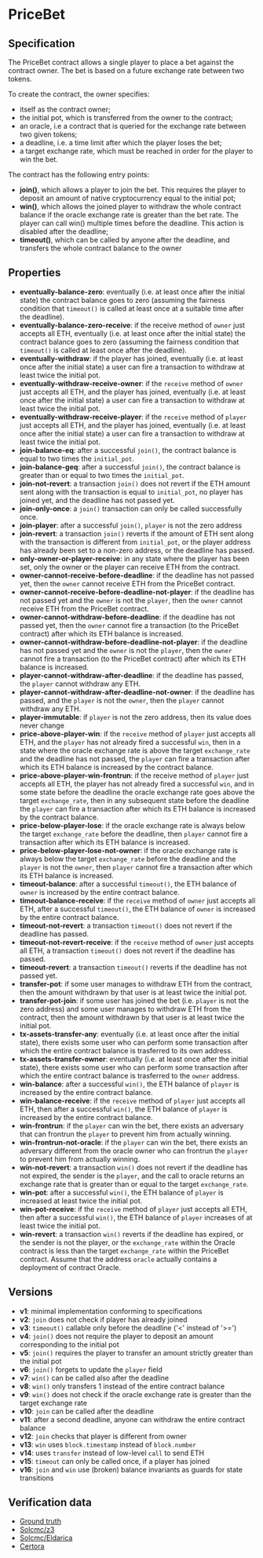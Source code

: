 # PriceBet

## Specification
The PriceBet contract allows a single player to place a bet against the contract owner. The bet is based on a future exchange rate between two tokens. 

To create the contract, the owner specifies:
- itself as the contract owner;
- the initial pot, which is transferred from the owner to the contract;
- an oracle, i.e a contract that is queried for the exchange rate between two given tokens;
- a deadline, i.e. a time limit after which the player loses the bet;
- a target exchange rate, which must be reached in order for the player to win the bet.

The contract has the following entry points:
- **join()**, which allows a player to join the bet. This requires the player to deposit an amount of native cryptocurrency equal to the initial pot;
- **win()**, which allows the joined player to withdraw the whole contract balance if the oracle exchange rate is greater than the bet rate. The player can call win() multiple times before the deadline. This action is disabled after the deadline;
- **timeout()**, which can be called by anyone after the deadline, and transfers the whole contract balance to the owner


## Properties
- **eventually-balance-zero**: eventually (i.e. at least once after the initial state) the contract balance goes to zero (assuming the fairness condition that `timeout()` is called at least once at a suitable time after the deadline).
- **eventually-balance-zero-receive**: if the receive method of `owner` just accepts all ETH, eventually (i.e. at least once after the initial state) the contract balance goes to zero (assuming the fairness condition that `timeout()` is called at least once after the deadline).
- **eventually-withdraw**: if the player has joined, eventually (i.e. at least once after the initial state) a user can fire a transaction to withdraw at least twice the initial pot.
- **eventually-withdraw-receive-owner**: if the `receive` method of `owner` just accepts all ETH, and the player has joined, eventually (i.e. at least once after the initial state) a user can fire a transaction to withdraw at least twice the initial pot.
- **eventually-withdraw-receive-player**: if the `receive` method of `player` just accepts all ETH, and the player has joined, eventually (i.e. at least once after the initial state) a user can fire a transaction to withdraw at least twice the initial pot.
- **join-balance-eq**: after a successful `join()`, the contract balance is equal to two times the `initial_pot`.
- **join-balance-geq**: after a successful `join()`, the contract balance is greater than or equal to two times the `initial_pot`.
- **join-not-revert**: a transaction `join()` does not revert if the ETH amount sent along with the transaction is equal to `initial_pot`, no player has joined yet, and the deadline has not passed yet.
- **join-only-once**: a `join()` transaction can only be called successfully once.
- **join-player**: after a successful `join()`, `player` is not the zero address
- **join-revert**: a transaction `join()` reverts if the amount of ETH sent along with the transaction is different from `initial_pot`, or the player address has already been set to a non-zero address, or the deadline has passed.
- **only-owner-or-player-receive**: in any state where the player has been set, only the owner or the player can receive ETH from the contract.
- **owner-cannot-receive-before-deadline**: if the deadline has not passed yet, then the `owner` cannot receive ETH from the PriceBet contract.
- **owner-cannot-receive-before-deadline-not-player**: if the deadline has not passed yet and the `owner` is not the `player`, then the `owner` cannot receive ETH from the PriceBet contract.
- **owner-cannot-withdraw-before-deadline**: if the deadline has not passed yet, then the `owner` cannot fire a transaction (to the PriceBet contract) after which its ETH balance is increased.
- **owner-cannot-withdraw-before-deadline-not-player**: if the deadline has not passed yet and the `owner` is not the `player`, then the `owner` cannot fire a transaction (to the PriceBet contract) after which its ETH balance is increased.
- **player-cannot-withdraw-after-deadline**: if the deadline has passed, the `player` cannot withdraw any ETH.
- **player-cannot-withdraw-after-deadline-not-owner**: if the deadline has passed, and the `player` is not the `owner`, then the `player` cannot withdraw any ETH.
- **player-immutable**: if `player` is not the zero address, then its value does never change
- **price-above-player-win**: if the `receive` method of `player` just accepts all ETH, and the `player` has not already fired a successful `win`, then in a state where the oracle exchange rate is above the target `exchange_rate` and the deadline has not passed, the `player` can fire a transaction after which its ETH balance is increased by the contract balance.
- **price-above-player-win-frontrun**: if the receive method of `player` just accepts all ETH, the player has not already fired a successful `win`, and in some state before the deadline the oracle exchange rate goes above the target `exchange_rate`, then in any subsequent state before the deadline the `player` can fire a transaction after which its ETH balance is increased by the contract balance.
- **price-below-player-lose**: if the oracle exchange rate is always below the target `exchange_rate` before the deadline, then `player` cannot fire a transaction after which its ETH balance is increased.
- **price-below-player-lose-not-owner**: if the oracle exchange rate is always below the target `exchange_rate` before the deadline and the `player` is not the `owner`, then `player` cannot fire a transaction after which its ETH balance is increased.
- **timeout-balance**: after a successful `timeout()`, the ETH balance of `owner` is increased by the entire contract balance.
- **timeout-balance-receive**: if the `receive` method of `owner` just accepts all ETH, after a successful `timeout()`, the ETH balance of `owner` is increased by the entire contract balance.
- **timeout-not-revert**: a transaction `timeout()` does not revert if the deadline has passed.
- **timeout-not-revert-receive**: if the `receive` method of `owner` just accepts all ETH, a transaction `timeout()` does not revert if the deadline has passed.
- **timeout-revert**: a transaction `timeout()` reverts if the deadline has not passed yet.
- **transfer-pot**: if some user manages to withdraw ETH from the contract, then the amount withdrawn by that user is at least twice the initial pot.
- **transfer-pot-join**: if some user has joined the bet (i.e. `player` is not the zero address) and some user manages to withdraw ETH from the contract, then the amount withdrawn by that user is at least twice the initial pot.
- **tx-assets-transfer-any**: eventually (i.e. at least once after the initial state), there exists some user who can perform some transaction after which the entire contract balance is trasferred to its own address.
- **tx-assets-transfer-owner**: eventually (i.e. at least once after the initial state), there exists some user who can perform some transaction after which the entire contract balance is trasferred to the `owner` address.
- **win-balance**: after a successful `win()`, the ETH balance of `player` is increased by the entire contract balance.
- **win-balance-receive**: if the `receive` method of `player` just accepts all ETH, then after a successful `win()`, the ETH balance of `player` is increased by the entire contract balance.
- **win-frontrun**: if the `player` can win the bet, there exists an adversary that can frontrun the `player` to prevent him from actually winning.
- **win-frontrun-not-oracle**: if the `player` can win the bet, there exists an adversary different from the oracle owner who can frontrun the `player` to prevent him from actually winning.
- **win-not-revert**: a transaction `win()` does not revert if the deadline has not expired, the sender is the `player`, and the call to oracle returns an exchange rate that is greater than or equal to the target `exchange_rate`.
- **win-pot**: after a successful `win()`, the ETH balance of `player` is increased at least twice the initial pot.
- **win-pot-receive**: if the `receive` method of `player` just accepts all ETH, then after a successful `win()`, the ETH balance of `player` increases of at least twice the initial pot.
- **win-revert**: a transaction `win()` reverts if the deadline has expired, or the sender is not the player, or the `exchange_rate` within the Oracle contract is less than the target `exchange_rate` within the PriceBet contract. Assume that the address `oracle` actually contains a deployment of contract Oracle.

## Versions
- **v1**: minimal implementation conforming to specifications
- **v2**: `join` does not check if player has already joined 
- **v3**: `timeout()` callable only before the deadline ('<' instead of '>=')
- **v4**: `join()` does not require the player to deposit an amount corresponding to the initial pot
- **v5**: `join()` requires the player to transfer an amount strictly greater than the initial pot
- **v6**: `join()` forgets to update the `player` field  
- **v7**: `win()` can be called also after the deadline  
- **v8**: `win()` only transfers 1 instead of the entire contract balance  
- **v9**: `win()` does not check if the oracle exchange rate is greater than the target exchange rate
- **v10**: `join` can be called after the deadline
- **v11**: after a second deadline, anyone can withdraw the entire contract balance
- **v12**: `join` checks that player is different from owner
- **v13**: `win` uses `block.timestamp` instead of `block.number`
- **v14**: uses `transfer` instead of low-level `call` to send ETH
- **v15**: `timeout` can only be called once, if a player has joined
- **v16**: `join` and `win` use (broken) balance invariants as guards for state transitions

## Verification data

- [Ground truth](ground-truth.csv)
- [Solcmc/z3](solcmc-z3.csv)
- [Solcmc/Eldarica](solcmc-eld.csv)
- [Certora](certora.csv)


